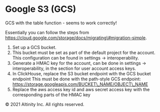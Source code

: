 # Google S3 \(GCS\)

GCS with the table function - seems to work correctly!

Essentially you can follow the steps from https://cloud.google.com/storage/docs/migrating\#migration-simple.

1. Set up a GCS bucket.
2. This bucket must be set as part of the default project for the account. This configuration can be found in settings -&gt; interoperability.
3. Generate a HMAC key for the account, can be done in settings -&gt; interoperability, in the section for user account access keys.
4. In ClickHouse, replace the S3 bucket endpoint with the GCS bucket endpoint This must be done with the path-style GCS endpoint: https://storage.googleapis.com/BUCKET\_NAME/OBJECT\_NAME
5. Replace the aws access key id and aws secret access key with the corresponding parts of the HMAC key

© 2021 Altinity Inc. All rights reserved.

